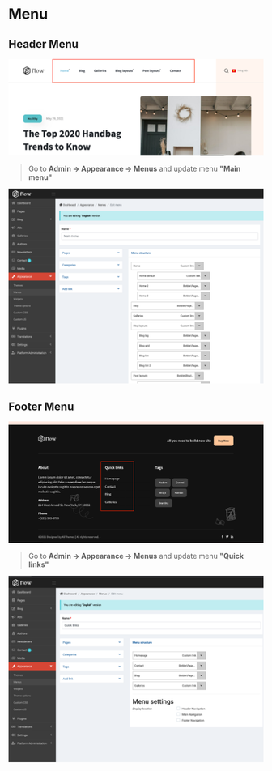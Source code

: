 # Menu

## Header Menu

![Header main menu](_images/userguide/header-menu-1.png)

> Go to __Admin -> Appearance -> Menus__ and update menu __"Main menu"__

![Main menu](_images/userguide/header-menu-2.png)

## Footer Menu

![Footer menu](_images/userguide/footer-menu-1.png)

> Go to __Admin -> Appearance -> Menus__ and update menu __"Quick links"__

![Quick links](_images/userguide/footer-menu-2.png)